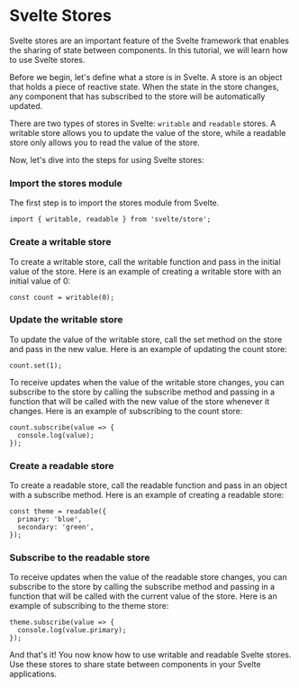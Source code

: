 # Svelte Stores
Svelte stores are an important feature of the Svelte framework that enables the sharing of state between components. In this tutorial, we will learn how to use Svelte stores.

Before we begin, let's define what a store is in Svelte. A store is an object that holds a piece of reactive state. When the state in the store changes, any component that has subscribed to the store will be automatically updated.

There are two types of stores in Svelte: `writable` and `readable` stores. A writable store allows you to update the value of the store, while a readable store only allows you to read the value of the store.

Now, let's dive into the steps for using Svelte stores:

### Import the stores module
The first step is to import the stores module from Svelte.

```
import { writable, readable } from 'svelte/store';
```

### Create a writable store
To create a writable store, call the writable function and pass in the initial value of the store. Here is an example of creating a writable store with an initial value of 0:

```
const count = writable(0);
```

### Update the writable store
To update the value of the writable store, call the set method on the store and pass in the new value. Here is an example of updating the count store:

```
count.set(1);
```

To receive updates when the value of the writable store changes, you can subscribe to the store by calling the subscribe method and passing in a function that will be called with the new value of the store whenever it changes. Here is an example of subscribing to the count store:

```
count.subscribe(value => {
  console.log(value);
});
```

### Create a readable store
To create a readable store, call the readable function and pass in an object with a subscribe method. Here is an example of creating a readable store:

```
const theme = readable({
  primary: 'blue',
  secondary: 'green',
});
```

### Subscribe to the readable store
To receive updates when the value of the readable store changes, you can subscribe to the store by calling the subscribe method and passing in a function that will be called with the current value of the store. Here is an example of subscribing to the theme store:

```
theme.subscribe(value => {
  console.log(value.primary);
});
```

And that's it! You now know how to use writable and readable Svelte stores. Use these stores to share state between components in your Svelte applications.